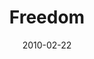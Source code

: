 ---
layout: music 
title: "Freedom"
series: "Free"
date: 2010-02-22 
description: "Brian Tome discusses how freedom is real and is possible for all of us."
audio: "http://s3.amazonaws.com/crossroadsaudiomessages/FREE1.mp3"
audio-duration: "31:11"
src: "http://www.crossroads.net/players/media/mediumHz/Free_190x110.jpg"
---